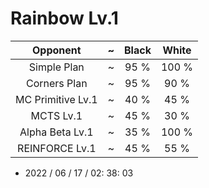 # Rainbow Lv.1
| Opponent | ~ | Black | White |
| :-: | -: | :-: | :-: |
| Simple Plan | ~ | 95 % | 100 % |
| Corners Plan | ~ | 95 % | 90 % |
| MC Primitive Lv.1 | ~ | 40 % | 45 % |
| MCTS Lv.1 | ~ | 45 % | 30 % |
| Alpha Beta Lv.1 | ~ | 35 % | 100 % |
| REINFORCE Lv.1 | ~ | 45 % | 55 % |

- 2022 / 06 / 17 / 02: 38: 03
<br>
<br>


